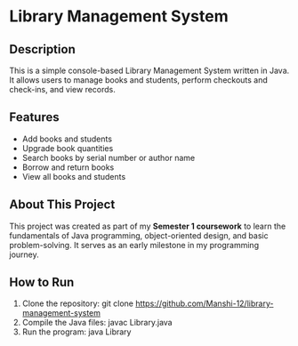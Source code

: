 # Library Management System

## Description
This is a simple console-based Library Management System written in Java. It allows users to manage books and students, perform checkouts and check-ins, and view records.

## Features
- Add books and students
- Upgrade book quantities
- Search books by serial number or author name
- Borrow and return books
- View all books and students

## About This Project
This project was created as part of my **Semester 1 coursework** to learn the fundamentals of Java programming, object-oriented design, and basic problem-solving. It serves as an early milestone in my programming journey.

## How to Run
1. Clone the repository:
  git clone https://github.com/Manshi-12/library-management-system
2. Compile the Java files:
  javac Library.java
3. Run the program:
  java Library
